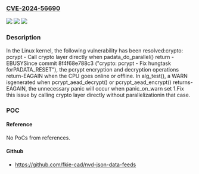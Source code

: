 ### [CVE-2024-56690](https://cve.mitre.org/cgi-bin/cvename.cgi?name=CVE-2024-56690)
![](https://img.shields.io/static/v1?label=Product&message=Linux&color=blue)
![](https://img.shields.io/static/v1?label=Version&message=039fec48e062504f14845124a1a25eb199b2ddc0%3C%20dd8bf8eb5beba1e7c3b11a9a5a58ccbf345a69e6%20&color=brighgreen)
![](https://img.shields.io/static/v1?label=Vulnerability&message=n%2Fa&color=brighgreen)

### Description

In the Linux kernel, the following vulnerability has been resolved:crypto: pcrypt - Call crypto layer directly when padata_do_parallel() return -EBUSYSince commit 8f4f68e788c3 ("crypto: pcrypt - Fix hungtask forPADATA_RESET"), the pcrypt encryption and decryption operations return-EAGAIN when the CPU goes online or offline. In alg_test(), a WARN isgenerated when pcrypt_aead_decrypt() or pcrypt_aead_encrypt() returns-EAGAIN, the unnecessary panic will occur when panic_on_warn set 1.Fix this issue by calling crypto layer directly without parallelizationin that case.

### POC

#### Reference
No PoCs from references.

#### Github
- https://github.com/fkie-cad/nvd-json-data-feeds


